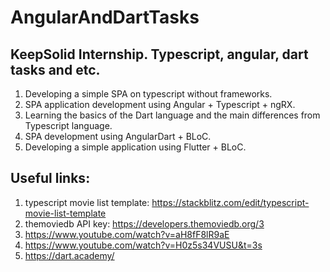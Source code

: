 # AngularAndDartTasks
KeepSolid Internship. Typescript, angular, dart tasks and etc.
-
1) Developing a simple SPA on typescript without frameworks.
2) SPA application development using Angular + Typescript + ngRX.
3) Learning the basics of the Dart language and the main differences from Typescript language.
4) SPA development using AngularDart + BLoC.
5) Developing a simple application using Flutter + BLoC.

Useful links:
-  
1) typescript movie list template: https://stackblitz.com/edit/typescript-movie-list-template
1) themoviedb API key: https://developers.themoviedb.org/3
2) https://www.youtube.com/watch?v=aH8fF8lR9aE
3) https://www.youtube.com/watch?v=H0z5s34VUSU&t=3s
4) https://dart.academy/
